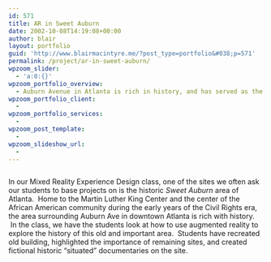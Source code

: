 ```yaml
---
id: 571
title: AR in Sweet Auburn
date: 2002-10-08T14:19:08+00:00
author: blair
layout: portfolio
guid: 'http://www.blairmacintyre.me/?post_type=portfolio&#038;p=571'
permalink: /project/ar-in-sweet-auburn/
wpzoom_slider:
  - 'a:0:{}'
wpzoom_portfolio_overview:
  - Auburn Avenue in Atlanta is rich in history, and has served as the basis for many class projects in our Mixed Reality Experience Design classes.
wpzoom_portfolio_client:
  - 
wpzoom_portfolio_services:
  - 
wpzoom_post_template:
  - 
wpzoom_slideshow_url:
  - 
---
```

<div id="galleria-571">
  <a href="http://blairmacintyre.me/wp-content/uploads/2013/10/jen.jpg"><img title="jen" alt="" src="http://blairmacintyre.me/wp-content/uploads/2013/10/jen-73x55.jpg" /></a><a href="http://blairmacintyre.me/wp-content/uploads/2013/10/ghost.jpg"><img title="ghost" alt="" src="http://blairmacintyre.me/wp-content/uploads/2013/10/ghost-73x55.jpg" /></a><a href="http://blairmacintyre.me/wp-content/uploads/2013/10/magicbook.jpg"><img title="magicbook" alt="" src="http://blairmacintyre.me/wp-content/uploads/2013/10/magicbook-73x55.jpg" /></a>
</div>

In our Mixed Reality Experience Design class, one of the sites we often ask our students to base projects on is the historic _Sweet Auburn_ area of Atlanta.  Home to the Martin Luther King Center and the center of the African American community during the early years of the Civil Rights era, the area surrounding Auburn Ave in downtown Atlanta is rich with history.  In the class, we have the students look at how to use augmented reality to explore the history of this old and important area.  Students have recreated old building, highlighted the importance of remaining sites, and created fictional historic &#8220;situated&#8221; documentaries on the site.